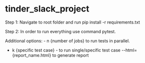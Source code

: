 # tinder_slack_project

Step 1: Navigate to root folder and run pip install -r requirements.txt

Step 2: In order to run everything use command pytest. 

Additional options: - n {number of jobs} to run tests in parallel. 
- k {specific test case}  - to run single/specific test case
--html={report_name.html} to generate report
